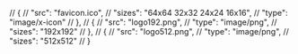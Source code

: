 // {
//   "src": "favicon.ico",
//   "sizes": "64x64 32x32 24x24 16x16",
//   "type": "image/x-icon"
// },
// {
//   "src": "logo192.png",
//   "type": "image/png",
//   "sizes": "192x192"
// },
// {
//   "src": "logo512.png",
//   "type": "image/png",
//   "sizes": "512x512"
// }
